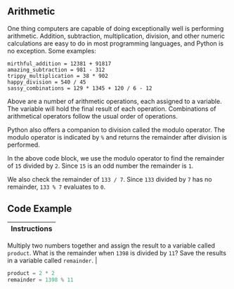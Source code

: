 ## Arithmetic

One thing computers are capable of doing exceptionally well is performing arithmetic. Addition, subtraction, multiplication, division, and other numeric calculations are easy to do in most programming languages, and Python is no exception. Some examples:

```
mirthful_addition = 12381 + 91817
amazing_subtraction = 981 - 312
trippy_multiplication = 38 * 902
happy_division = 540 / 45
sassy_combinations = 129 * 1345 + 120 / 6 - 12
```

Above are a number of arithmetic operations, each assigned to a variable. The variable will hold the final result of each operation. Combinations of arithmetical operators follow the usual order of operations.

Python also offers a companion to division called the modulo operator. The modulo operator is indicated by `%` and returns the remainder after division is performed.

In the above code block, we use the modulo operator to find the remainder of `15` divided by `2`. Since `15` is an odd number the remainder is `1`.

We also check the remainder of `133 / 7`. Since `133` divided by `7` has no remainder, `133 % 7` evaluates to `0`.

## Code Example

Instructions  | 
------------  | 
Multiply two numbers together and assign the result to a variable called `product`. 
What is the remainder when `1398` is divided by `11`? Save the results in a variable called `remainder`.       |

```python
product = 2 * 2
remainder = 1398 % 11
```
